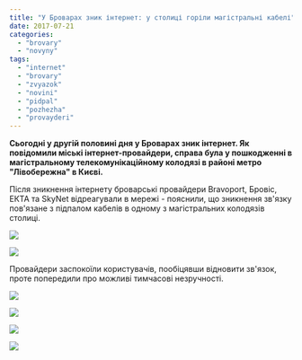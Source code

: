 ```yaml
---
title: "У Броварах зник інтернет: у столиці горіли магістральні кабелі"
date: 2017-07-21
categories: 
  - "brovary"
  - "novyny"
tags: 
  - "internet"
  - "brovary"
  - "zvyazok"
  - "novini"
  - "pidpal"
  - "pozhezha"
  - "provayderi"
---
```


**Сьогодні у другій половині дня у Броварах зник інтернет. Як повідомили міські інтернет-провайдери, справа була у пошкодженні в магістральному телекомунікаційному колодязі в районі метро "Лівобережна" в Києві.**

Після зникнення інтернету броварські провайдери Bravoport, Бровіс, ЕКТА та SkyNet відреагували в мережі - пояснили, що зникнення зв'язку пов'язане з підпалом кабелів в одному з магістральних колодязів столиці.

[![](https://mpz.brovary.org/wp-content/uploads/2017/07/20155795_680240035494442_679435151736965667_n.jpg)](https://mpz.brovary.org/wp-content/uploads/2017/07/20155795_680240035494442_679435151736965667_n.jpg)

[![](https://mpz.brovary.org/wp-content/uploads/2017/07/20140102_1788301014517873_4791252115638539785_n.jpg)](https://mpz.brovary.org/wp-content/uploads/2017/07/20140102_1788301014517873_4791252115638539785_n.jpg)

Провайдери заспокоїли користувачів, пообіцявши відновити зв'язок, проте попередили про можливі тимчасові незручності.

[![](https://mpz.brovary.org/wp-content/uploads/2017/07/BP.jpg)](https://mpz.brovary.org/wp-content/uploads/2017/07/BP.jpg)

[![](https://mpz.brovary.org/wp-content/uploads/2017/07/brovis.jpg)](https://mpz.brovary.org/wp-content/uploads/2017/07/brovis.jpg)

[![](https://mpz.brovary.org/wp-content/uploads/2017/07/ekta.jpg)](https://mpz.brovary.org/wp-content/uploads/2017/07/ekta.jpg)

[![](https://mpz.brovary.org/wp-content/uploads/2017/07/skajnet.jpg)](https://mpz.brovary.org/wp-content/uploads/2017/07/skajnet.jpg)
